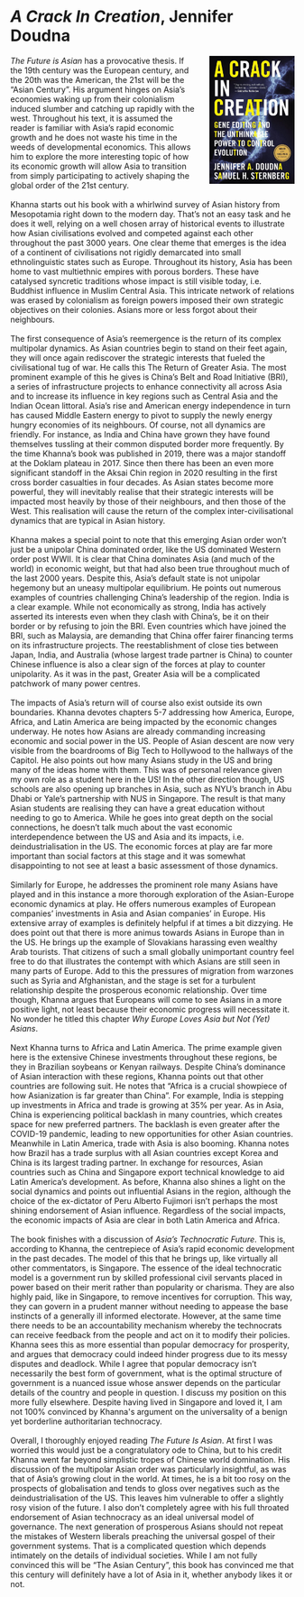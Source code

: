 # *A Crack In Creation*, Jennifer Doudna
<img align="right" src="./crispr_cover.jpeg" style="max-width:30%; padding-left: 20px;">

<!--**TL;DR**

1. Ever since the industrial revolution, humans have become very bad at breathing, which has had huge negative effects on our health.
2. The fundamental changes we need to make are simple: breathe from the nose, exhale deeply, breathe slowly, breathe less, and chew more.
3. The “perfect” breath is 5.5 seconds of inhalation and exhalation with 5.5L of air intake. This breathing pattern is a feature of prayer chants in many religions of the world.

-->

<div>
<em>The Future is Asian</em> has a provocative thesis. If the 19th century was the European century, and the 20th was the American, the 21st will be the “Asian Century”. His argument hinges on Asia’s economies waking up from their colonialism induced slumber and catching up rapidly with the west. Throughout his text, it is assumed the reader is familiar with Asia’s rapid economic growth and he does not waste his time in the weeds of developmental economics. This allows him to explore the more interesting topic of how its economic growth will allow Asia to transition from simply participating to actively shaping the global order of the 21st century.
</div><br>

<div>
Khanna starts out his book with a whirlwind survey of Asian history from Mesopotamia right down to the modern day. That’s not an easy task and he does it well, relying on a well chosen array of historical events to illustrate how Asian civilisations evolved and competed against each other throughout the past 3000 years. One clear theme that emerges is the idea of a continent of civilisations not rigidly demarcated into small ethnolinguistic states such as Europe. Throughout its history, Asia has been home to vast multiethnic empires with porous borders. These have catalysed syncretic traditions whose impact is still visible today, i.e. Buddhist influence in Muslim Central Asia. This intricate network of relations was erased by colonialism as foreign powers imposed their own strategic objectives on their colonies. Asians more or less forgot about their neighbours.
</div><br>


<div>
The first consequence of Asia’s reemergence is the return of its complex multipolar dynamics. As Asian countries begin to stand on their feet again, they will once again rediscover the strategic interests that fueled the civilisational tug of war. He calls this The Return of Greater Asia. The most prominent example of this he gives is China’s Belt and Road Initiative (BRI), a series of infrastructure projects to enhance connectivity all across Asia and to increase its influence in key regions such as Central Asia and the Indian Ocean littoral. Asia’s rise and American energy independence in turn has caused Middle Eastern energy to pivot to supply the newly energy hungry economies of its neighbours. Of course, not all dynamics are friendly. For instance, as India and China have grown they have found themselves tussling at their common disputed border more frequently. By the time Khanna’s book was published in 2019, there was a major standoff at the Doklam plateau in 2017. Since then there has been an even more significant standoff in the Aksai Chin region in 2020 resulting in the first cross border casualties in four decades. As Asian states become more powerful, they will inevitably realise that their strategic interests will be impacted most heavily by those of their neighbours, and then those of the West. This realisation will cause the return of the complex inter-civilisational dynamics that are typical in Asian history.
</div><br>

<div>
Khanna makes a special point to note that this emerging Asian order won’t just be a unipolar China dominated order, like the US dominated Western order post WWII. It is clear that China dominates Asia (and much of the world) in economic weight, but that had also been true throughout much of the last 2000 years. Despite this, Asia’s default state is not unipolar hegemony but an uneasy multipolar equilibrium. He points out numerous examples of countries challenging China’s leadership of the region. India is a clear example. While not economically as strong, India has actively asserted its interests even when they clash with China’s, be it on their border or by refusing to join the BRI. Even countries which have joined the BRI, such as Malaysia, are demanding that China offer fairer financing terms on its infrastructure projects. The reestablishment of close ties between Japan, India, and Australia (whose largest trade partner is China) to counter Chinese influence is also a clear sign of the forces at play to counter unipolarity. As it was in the past, Greater Asia will be a complicated patchwork of many power centres.
</div><br>

<div>
The impacts of Asia’s return will of course also exist outside its own boundaries. Khanna devotes chapters 5-7 addressing how America, Europe, Africa, and Latin America are being impacted by the economic changes underway. He notes how Asians are already commanding increasing economic and social power in the US. People of Asian descent are now very visible from the boardrooms of Big Tech to Hollywood to the hallways of the Capitol. He also points out how many Asians study in the US and bring many of the ideas home with them. This was of personal relevance given my own role as a student here in the US! In the other direction though, US schools are also opening up branches in Asia, such as NYU’s branch in Abu Dhabi or Yale’s partnership with NUS in Singapore. The result is that many Asian students are realising they can have a great education without needing to go to America. While he goes into great depth on the social connections, he doesn’t talk much about the vast economic interdependence between the US and Asia and its impacts, i.e. deindustrialisation in the US. The economic forces at play are far more important than social factors at this stage and it was somewhat disappointing to not see at least a basic assessment of those dynamics.
</div><br>

<div>
Similarly for Europe, he addresses the prominent role many Asians have played and in this instance a more thorough exploration of the Asian-Europe economic dynamics at play. He offers numerous examples of European companies’ investments in Asia and Asian companies’ in Europe. His extensive array of examples is definitely helpful if at times a bit dizzying. He does point out that there is more animus towards Asians in Europe than in the US. He brings up the example of Slovakians harassing even wealthy Arab tourists. That citizens of such a small globally unimportant country feel free to do that illustrates the contempt with which Asians are still seen in many parts of Europe. Add to this the pressures of migration from warzones such as Syria and Afghanistan, and the stage is set for a turbulent relationship despite the prosperous economic relationship. Over time though, Khanna argues that Europeans will come to see Asians in a more positive light, not least because their economic progress will necessitate it. No wonder he titled this chapter <em>Why Europe Loves Asia but Not (Yet) Asians</em>.
</div><br>

<div>
Next Khanna turns to Africa and Latin America. The prime example given here is the extensive Chinese investments throughout these regions, be they in Brazilian soybeans or Kenyan railways. Despite China’s dominance of Asian interaction with these regions, Khanna points out that other countries are following suit. He notes that “Africa is a crucial showpiece of how Asianization is far greater than China”. For example, India is stepping up investments in Africa and trade is growing at 35% per year. As in Asia, China is experiencing political backlash in many countries, which creates space for new preferred partners. The backlash is even greater after the COVID-19 pandemic, leading to new opportunities for other Asian countries. Meanwhile in Latin America, trade with Asia is also booming. Khanna notes how Brazil has a trade surplus with all Asian countries except Korea and China is its largest trading partner. In exchange for resources, Asian countries such as China and Singapore export technical knowledge to aid Latin America’s development. As before, Khanna also shines a light on the social dynamics and points out influential Asians in the region, although the choice of the ex-dictator of Peru Alberto Fujimori isn’t perhaps the most shining endorsement of Asian influence. Regardless of the social impacts, the economic impacts of Asia are clear in both Latin America and Africa.
</div><br>

<div>
The book finishes with a discussion of <em>Asia’s Technocratic Future</em>. This is, according to Khanna, the centrepiece of Asia’s rapid economic development in the past decades. The model of this that he brings up, like virtually all other commentators, is Singapore. The essence of the ideal technocratic model is a government run by skilled professional civil servants placed in power based on their merit rather than popularity or charisma. They are also highly paid, like in Singapore, to remove incentives for corruption. This way, they can govern in a prudent manner without needing to appease the base instincts of a generally ill informed electorate. However, at the same time there needs to be an accountability mechanism whereby the technocrats can receive feedback from the people and act on it to modify their policies. Khanna sees this as more essential
than popular democracy for prosperity, and argues that democracy could indeed hinder progress due to its messy disputes
and deadlock. While I agree that popular democracy isn’t necessarily the best form of government, what is the optimal structure of government is a nuanced issue whose answer depends on the particular details of the country and people in question. I discuss my position on this more fully elsewhere. Despite having lived in
Singapore and loved it, I am not 100% convinced by Khanna's argument on the universality of a benign yet borderline authoritarian
technocracy.
</div><br>

<div>
Overall, I thoroughly enjoyed reading <em>The Future Is Asian</em>. At first I was worried this would just be a congratulatory ode to China, but to his credit Khanna went far beyond simplistic tropes of Chinese world domination. His discussion of the multipolar Asian order was particularly insightful, as was that of Asia’s growing clout in the world. At times, he is a bit too rosy on the prospects of globalisation and tends to gloss over negatives such as the deindustrialisation of the US. This leaves him vulnerable to offer a slightly rosy vision of the future. I also don’t completely agree with his full throated endorsement of Asian technocracy as an ideal universal model of governance. The next generation of prosperous Asians should not repeat the mistakes of Western liberals preaching the universal gospel of their government systems. That is a complicated question which depends intimately on the details of individual societies. While I am not fully convinced this will be  “The Asian Century”, this book has convinced me that this century will definitely have a lot of Asia in it, whether anybody likes it or not.
</div><br>
